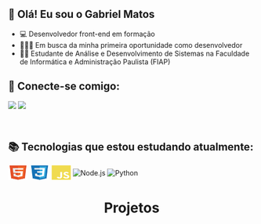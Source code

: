 <div align="left"> 
  
## 👋 Olá! Eu sou o Gabriel Matos

- 💻 Desenvolvedor front-end em formação
- 👨🏼‍💻 Em busca da minha primeira oportunidade como desenvolvedor
- 🧑‍🎓 Estudante de Análise e Desenvolvimento de Sistemas na Faculdade de Informática e Administração Paulista (FIAP)


## 🔁 Conecte-se comigo:
<a href="https://www.linkedin.com/in/gabriel-matosf/" target="_blank"><img src="https://img.shields.io/badge/-LinkedIn-%230077B5?style=for-the-badge&logo=linkedin&logoColor=white" target="_blank"></a> 
<a href = "mailto:matosg467@gmail.com"><img src="https://img.shields.io/badge/-Gmail-%23333?style=for-the-badge&logo=gmail&logoColor=white" target="_blank"></a>

<br/>

## 📚 Tecnologias que estou estudando atualmente:
<div style="">
  <img align="center" alt="HTML" height="30" width="40" src="https://raw.githubusercontent.com/devicons/devicon/master/icons/html5/html5-original.svg">
  <img align="center" alt="CSS" height="30" width="40" src="https://raw.githubusercontent.com/devicons/devicon/master/icons/css3/css3-original.svg">   
  <img align="center" alt="JavaScript" height="30" width="40" src="https://raw.githubusercontent.com/devicons/devicon/master/icons/javascript/javascript-plain.svg">
  <img align="center" alt="Node.js" height="30" width="40" src="https://cdn.jsdelivr.net/gh/devicons/devicon@latest/icons/nodejs/nodejs-original.svg">
  <img align="center" alt="Python" height="30" width="40" src="https://cdn.jsdelivr.net/gh/devicons/devicon@latest/icons/python/python-original.svg">
    
</div>

##

<h1 align="center"> Projetos </h1>
<div align="left"> 

<div>


